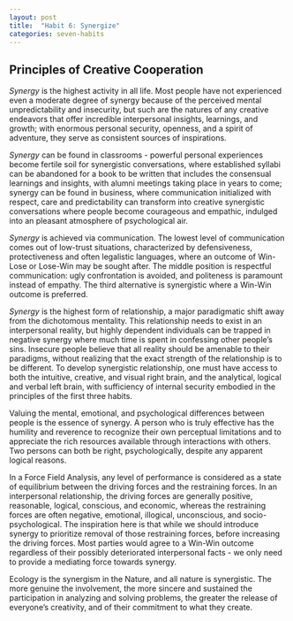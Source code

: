 ```yaml
---
layout: post
title:  "Habit 6: Synergize"
categories: seven-habits
---
```


## Principles of Creative Cooperation

*Synergy* is the highest activity in all life. Most people have not experienced even a moderate degree of synergy because of the perceived mental unpredictability and insecurity, but such are the natures of any creative endeavors that offer incredible interpersonal insights, learnings, and growth; with enormous personal security, openness, and a spirit of adventure, they serve as consistent sources of inspirations.
	
*Synergy* can be found in classrooms - powerful personal experiences become fertile soil for synergistic conversations, where established syllabi can be abandoned for a book to be written that includes the consensual learnings and insights, with alumni meetings taking place in years to come; synergy can be found in business, where communication initialized with respect, care and predictability can transform into creative synergistic conversations where people become courageous and empathic, indulged into an pleasant atmosphere of psychological air.   

*Synergy* is achieved via communication. The lowest level of communication comes out of low-trust situations, characterized by defensiveness, protectiveness and often legalistic languages, where an outcome of Win-Lose or Lose-Win may be sought after. The middle position is respectful communication: ugly confrontation is avoided, and politeness is paramount instead of empathy. The third alternative is synergistic where a Win-Win outcome is preferred. 

*Synergy* is the highest form of relationship, a major paradigmatic shift away from the dichotomous mentality. This relationship needs to exist in an interpersonal reality, but highly dependent individuals can be trapped in negative synergy where much time is spent in confessing other people’s sins. Insecure people believe that all reality should be amenable to their paradigms, without realizing that the exact strength of the relationship is to be different. To develop synergistic relationship, one must have access to both the intuitive, creative, and visual right brain, and the analytical, logical and verbal left brain, with sufficiency of internal security embodied in the principles of the first three habits.

Valuing the mental, emotional, and psychological differences between people is the essence of synergy. A person who is truly effective has the humility and reverence to recognize their own perceptual limitations and to appreciate the rich resources available through interactions with others. Two persons can both be right, psychologically, despite any apparent logical reasons. 

In a Force Field Analysis, any level of performance is considered as a state of equilibrium between the driving forces and the restraining forces. In an interpersonal relationship, the driving forces are generally positive, reasonable, logical, conscious, and economic, whereas the restraining forces are often negative, emotional, illogical, unconscious, and socio-psychological. The inspiration here is that while we should introduce synergy to prioritize removal of those restraining forces, before increasing the driving forces. Most parties would agree to a Win-Win outcome regardless of their possibly deteriorated interpersonal facts - we only need to provide a mediating force towards synergy.

Ecology is the synergism in the Nature, and all nature is synergistic. The more genuine the involvement, the more sincere and sustained the participation in analyzing and solving problems, the greater the release of everyone’s creativity, and of their commitment to what they create. 